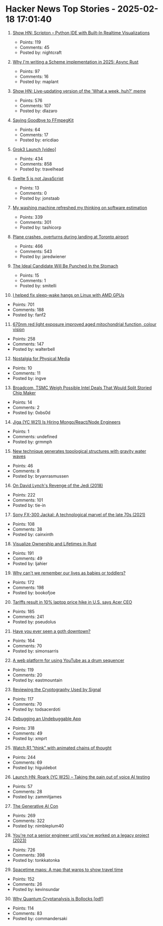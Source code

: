 # Hacker News Top Stories - 2025-02-18 17:01:40

1. [Show HN: Scripton – Python IDE with Built-In Realtime Visualizations](https://scripton.dev)
   - Points: 119
   - Comments: 45
   - Posted by: nightcraft

2. [Why I'm writing a Scheme implementation in 2025: Async Rust](https://maplant.com/2025-02-17-Why-I%27m-Writing-a-Scheme-Implementation-in-2025-(The-Answer-is-Async-Rust).html)
   - Points: 97
   - Comments: 16
   - Posted by: maplant

3. [Show HN: Live-updating version of the 'What a week, huh?' meme](https://tintin.dlazaro.ca/)
   - Points: 576
   - Comments: 107
   - Posted by: dlazaro

4. [Saying Goodbye to FFmpegKit](https://tanersener.medium.com/saying-goodbye-to-ffmpegkit-33ae939767e1)
   - Points: 64
   - Comments: 17
   - Posted by: ericdiao

5. [Grok3 Launch [video]](https://x.com/xai/status/1891699715298730482)
   - Points: 434
   - Comments: 858
   - Posted by: travelhead

6. [Svelte 5 is not JavaScript](https://hodlbod.npub.pro/post/1739830562159/)
   - Points: 13
   - Comments: 0
   - Posted by: jonstaab

7. [My washing machine refreshed my thinking on software estimation](https://www.cosive.com/blog/my-washing-machine-refreshed-my-thinking-on-software-effort-estimation)
   - Points: 339
   - Comments: 301
   - Posted by: tashicorp

8. [Plane crashes, overturns during landing at Toronto airport](https://www.cbc.ca/news/canada/toronto/toronto-pearson-overturned-airplane-1.7461227)
   - Points: 466
   - Comments: 543
   - Posted by: jaredwiener

9. [The Ideal Candidate Will Be Punched In the Stomach](https://www.scottsmitelli.com/articles/ideal-candidate/)
   - Points: 15
   - Comments: 1
   - Posted by: smitelli

10. [I helped fix sleep-wake hangs on Linux with AMD GPUs](https://nyanpasu64.gitlab.io/blog/amdgpu-sleep-wake-hang/)
   - Points: 701
   - Comments: 188
   - Posted by: fanf2

11. [670nm red light exposure improved aged mitochondrial function, colour vision](https://www.nature.com/articles/s41598-021-02311-1)
   - Points: 258
   - Comments: 147
   - Posted by: walterbell

12. [Nostalgia for Physical Media](https://www.sicpers.info/2025/02/on-nostalgia-for-physical-media/)
   - Points: 10
   - Comments: 11
   - Posted by: ingve

13. [Broadcom, TSMC Weigh Possible Intel Deals That Would Split Storied Chip Maker](https://www.wsj.com/tech/broadcom-tsmc-eye-possible-intel-deals-that-would-split-storied-chip-maker-966b143b)
   - Points: 14
   - Comments: 2
   - Posted by: 0xbs0d

14. [Jiga (YC W21) Is Hiring Mongo/React/Node Engineers](https://www.ycombinator.com/companies/jiga/jobs/KMtdgpo-full-stack-engineer)
   - Points: 1
   - Comments: undefined
   - Posted by: grmmph

15. [New technique generates topological structures with gravity water waves](https://phys.org/news/2025-02-tweezers-technique-generates-topological-gravity.html)
   - Points: 46
   - Comments: 8
   - Posted by: bryanrasmussen

16. [On David Lynch's Revenge of the Jedi (2018)](https://www.benningtonreview.org/adam-golaski)
   - Points: 222
   - Comments: 101
   - Posted by: tie-in

17. [Sony FX-300 Jackal: A technological marvel of the late 70s (2021)](https://swling.com/blog/2021/03/the-sony-fx-300-jackal-a-holy-grail-technological-marvel-of-the-late-70s/)
   - Points: 108
   - Comments: 38
   - Posted by: cainxinth

18. [Visualize Ownership and Lifetimes in Rust](https://github.com/cordx56/rustowl)
   - Points: 191
   - Comments: 49
   - Posted by: ljahier

19. [Why can't we remember our lives as babies or toddlers?](https://www.theguardian.com/science/2025/feb/16/why-cant-we-remember-our-lives-as-babies-or-toddlers)
   - Points: 172
   - Comments: 198
   - Posted by: bookofjoe

20. [Tariffs result in 10% laptop price hike in U.S. says Acer CEO](https://www.tomshardware.com/laptops/acer-ceo-10pc-price-rise-tariffs)
   - Points: 185
   - Comments: 241
   - Posted by: pseudolus

21. [Have you ever seen a goth downtown?](https://danco.substack.com/p/have-you-ever-seen-a-goth-downtown)
   - Points: 164
   - Comments: 70
   - Posted by: simonsarris

22. [A web platform for using YouTube as a drum sequencer](https://youtubesequencer.com/)
   - Points: 119
   - Comments: 20
   - Posted by: eastmountain

23. [Reviewing the Cryptography Used by Signal](https://soatok.blog/2025/02/18/reviewing-the-cryptography-used-by-signal/)
   - Points: 117
   - Comments: 70
   - Posted by: todsacerdoti

24. [Debugging an Undebuggable App](https://bryce.co/undebuggable/)
   - Points: 318
   - Comments: 49
   - Posted by: xmprt

25. [Watch R1 "think" with animated chains of thought](https://github.com/dhealy05/frames_of_mind)
   - Points: 244
   - Comments: 69
   - Posted by: higuidebot

26. [Launch HN: Roark (YC W25) – Taking the pain out of voice AI testing](undefined)
   - Points: 57
   - Comments: 28
   - Posted by: zammitjames

27. [The Generative AI Con](https://www.wheresyoured.at/longcon/)
   - Points: 269
   - Comments: 322
   - Posted by: nimbleplum40

28. [You're not a senior engineer until you've worked on a legacy project (2023)](https://www.infobip.com/developers/blog/seniors-working-on-a-legacy-project)
   - Points: 726
   - Comments: 398
   - Posted by: tonkkatonka

29. [Spacetime maps: A map that warps to show travel time](https://maps.vvolhejn.com)
   - Points: 152
   - Comments: 26
   - Posted by: kevinsundar

30. [Why Quantum Cryptanalysis is Bollocks [pdf]](https://www.cs.auckland.ac.nz/~pgut001/pubs/bollocks.pdf)
   - Points: 114
   - Comments: 83
   - Posted by: commandersaki

